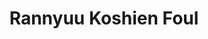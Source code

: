 --- 
title: "Rannyuu Koshien Foul"
publishdate: "2019-3-11T16:48:46+02:00"
src: "https://365manga.net/manga/rannyuu-koshien-foul"
image: "https://data.365manga.net/images/thumbnails/24716-rannyuu-koshien-foul.jpg"
description: "A high school boy and his wacky teammates aim for Koshien!"
---